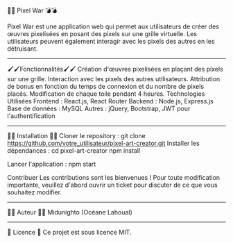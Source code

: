 🎨🎨 Pixel War 💣💣

Pixel War est une application web qui permet aux utilisateurs de créer des œuvres pixelisées en posant des pixels sur une grille virtuelle. Les utilisateurs peuvent également interagir avec les pixels des autres en les détruisant.

---

🖌️🖌️Fonctionnalités🖌️🖌️
Création d'œuvres pixelisées en plaçant des pixels sur une grille.
Interaction avec les pixels des autres utilisateurs.
Attribution de bonus en fonction du temps de connexion et du nombre de pixels placés.
Modification de chaque toile pendant 4 heures.
Technologies Utilisées
Frontend : React.js, React Router
Backend : Node.js, Express.js
Base de données : MySQL
Autres : jQuery, Bootstrap, JWT pour l'authentification

---

💾💾 Installation 💾💾
Cloner le repository :
git clone https://github.com/votre_utilisateur/pixel-art-creator.git
Installer les dépendances :
cd pixel-art-creator
npm install

Lancer l'application :
npm start

Contribuer
Les contributions sont les bienvenues ! Pour toute modification importante, veuillez d'abord ouvrir un ticket pour discuter de ce que vous souhaitez modifier.

---

👧🏻 Auteur 👧🏻
Midunighto (Océane Lahoual)

---

🪪 Licence 🪪
Ce projet est sous licence MIT.
